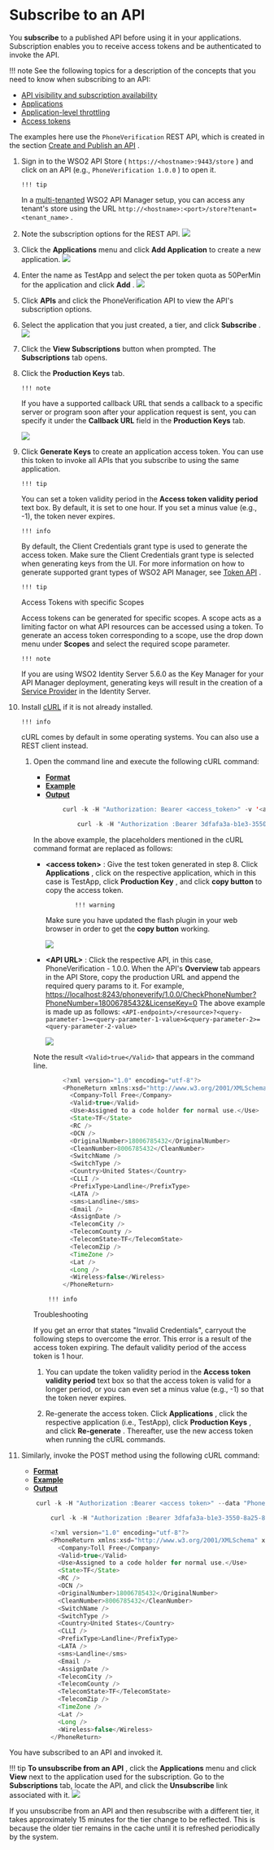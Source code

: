 # Subscribe to an API

You **subscribe** to a published API before using it in your applications. Subscription enables you to receive access tokens and be authenticated to invoke the API.

!!! note
See the following topics for a description of the concepts that you need to know when subscribing to an API:

-   [API visibility and subscription availability](_Key_Concepts_)
-   [Applications](_Key_Concepts_)
-   [Application-level throttling](_Key_Concepts_)
-   [Access tokens](_Key_Concepts_)


The examples here use the `PhoneVerification` REST API, which is created in the section [Create and Publish an API](_Create_and_Publish_an_API_) .

1.  Sign in to the WSO2 API Store ( `https://<hostname>:9443/store` ) and click on an API (e.g., `PhoneVerification 1.0.0` ) to open it.

        !!! tip
    In a [multi-tenanted](https://docs.wso2.com/display/AM210/Configuring+Multiple+Tenants) WSO2 API Manager setup, you can access any tenant's store using the URL `http://<hostname>:<port>/store?tenant=<tenant_name>` .


2.  Note the subscription options for the REST API.
    ![]({{base_path}}/assets/attachments/103327837/103327823.png)

3.  Click the **Applications** menu and click **Add Application** to create a new application.
    ![]({{base_path}}/assets/attachments/103327837/103327822.png)

4.  Enter the name as TestApp and select the per token quota as 50PerMin for the application and click **Add** .
    ![]({{base_path}}/assets/attachments/103327837/103327821.png)
5.  Click **APIs** and click the PhoneVerification API to view the API's subscription options.
6.  Select the application that you just created, a tier, and click **Subscribe** .
    ![]({{base_path}}/assets/attachments/103327837/103327820.png)
7.  Click the **View Subscriptions** button when prompted.
    The **Subscriptions** tab opens.

8.  Click the **Production Keys** tab.

        !!! note
    If you have a supported callback URL that sends a callback to a specific server or program soon after your application request is sent, you can specify it under the **Callback URL** field in the **Production Keys** tab.


    ![]({{base_path}}/assets/attachments/103327837/103327819.png)

9.  Click **Generate Keys** to create an application access token. You can use this token to invoke all APIs that you subscribe to using the same application.

        !!! tip
    You can set a token validity period in the **Access token validity period** text box. By default, it is set to one hour. If you set a minus value (e.g., -1), the token never expires.

        !!! info
    By default, the Client Credentials grant type is used to generate the access token. Make sure the Client Credentials grant type is selected when generating keys from the UI. For more information on how to generate supported grant types of WSO2 API Manager, see [Token API](_Token_API_) .

        !!! tip
    Access Tokens with specific Scopes

    Access tokens can be generated for specific scopes. A scope acts as a limiting factor on what API resources can be accessed using a token. To generate an access token corresponding to a scope, use the drop down menu under **Scopes** and select the required scope parameter.

        !!! note
    If you are using WSO2 Identity Server 5.6.0 as the Key Manager for your API Manager deployment, generating keys will result in the creation of a [Service Provider](https://docs.wso2.com/display/IS560/Configuring+a+Service+Provider) in the Identity Server.


10. Install [cURL](http://curl.haxx.se/download.html) if it is not already installed.

        !!! info
    cURL comes by default in some operating systems. You can also use a REST client instead.


    1.  Open the command line and execute the following cURL command:

        -   [**Format**](#8cc4809c0c3348c58f05f30bf00c7800)
        -   [**Example**](#99180db1a6f047a5beadbfb6b25e8fa2)
        -   [**Output**](#9c9d5499436444b9ab906c5eff942963)

        ``` java
                curl -k -H "Authorization: Bearer <access_token>" -v '<api_url>'
        ```

        ``` java
                    curl -k -H "Authorization :Bearer 3dfafa3a-b1e3-3550-8a25-88e4b4fe2fb3" 'https://localhost:8243/phoneverify/1.0.0/CheckPhoneNumber?PhoneNumber=18006785432&LicenseKey=0'
        ```

        In the above example, the placeholders mentioned in the cURL command format are replaced as follows:

        -   **&lt;access token&gt;** : Give the test token generated in step 8. Click **Applications** , click on the respective application, which in this case is TestApp, click **Production Key** , and click **copy button** to copy the access token.

                        !!! warning
            Make sure you have updated the flash plugin in your web browser in order to get the **copy button** working.


            ![]({{base_path}}/assets/attachments/103327837/103327825.png)

        -   **&lt;API URL&gt;** : Click the respective API, in this case, PhoneVerification - 1.0.0. When the API's **Overview** tab appears in the API Store, copy the production URL and append the required query params to it.
            For example, <https://localhost:8243/phoneverify/1.0.0/CheckPhoneNumber?PhoneNumber=18006785432&LicenseKey=0>
            The above example is made up as follows:
`<API-endpoint>/<resource>?<query-parameter-1>=<query-parameter-1-value>&<query-parameter-2>=<query-parameter-2-value>                  `

            ![]({{base_path}}/assets/attachments/103327837/103327824.png)

        Note the result `<Valid>true</Valid>` that appears in the command line.

        ``` java
                <?xml version="1.0" encoding="utf-8"?>
                <PhoneReturn xmlns:xsd="http://www.w3.org/2001/XMLSchema" xmlns:xsi="http://www.w3.org/2001/XMLSchema-instance" xmlns="http://ws.cdyne.com/PhoneVerify/query">
                  <Company>Toll Free</Company>
                  <Valid>true</Valid>
                  <Use>Assigned to a code holder for normal use.</Use>
                  <State>TF</State>
                  <RC />
                  <OCN />
                  <OriginalNumber>18006785432</OriginalNumber>
                  <CleanNumber>8006785432</CleanNumber>
                  <SwitchName />
                  <SwitchType />
                  <Country>United States</Country>
                  <CLLI />
                  <PrefixType>Landline</PrefixType>
                  <LATA />
                  <sms>Landline</sms>
                  <Email />
                  <AssignDate />
                  <TelecomCity />
                  <TelecomCounty />
                  <TelecomState>TF</TelecomState>
                  <TelecomZip />
                  <TimeZone />
                  <Lat />
                  <Long />
                  <Wireless>false</Wireless>
                </PhoneReturn>
        ```

                !!! info
        Troubleshooting

        If you get an error that states "Invalid Credentials", carryout the following steps to overcome the error. This error is a result of the access token expiring. The default validity period of the access token is 1 hour.

        1.  You can update the token validity period in the **Access token validity period** text box so that the access token is valid for a longer period, or you can even set a minus value (e.g., -1) so that the token never expires.

        2.  Re-generate the access token.
            Click **Applications** , click the respective application (i.e., TestApp), click **Production Keys** , and click **Re-generate** . Thereafter, use the new access token when running the cURL commands.


11. Similarly, invoke the POST method using the following cURL command:

    -   [**Format**](#5b14b8ba8f8e4280ba7e2a64fec68e24)
    -   [**Example**](#193f3dd827ff430da56f6e0a66dcda8b)
    -   [**Output**](#e15276bc5ec84915941b7b10ffe3bf46)

    ``` java
        curl -k -H "Authorization :Bearer <access token>" --data "PhoneNumber=<phone_number>&LicenseKey=<license_key>" <api_url>
    ```

    ``` java
            curl -k -H "Authorization :Bearer 3dfafa3a-b1e3-3550-8a25-88e4b4fe2fb3" --data "PhoneNumber=18006785432&LicenseKey=0" https://localhost:8243/phoneverify/1.0.0/CheckPhoneNumber
    ```

    ``` java
            <?xml version="1.0" encoding="utf-8"?>
            <PhoneReturn xmlns:xsd="http://www.w3.org/2001/XMLSchema" xmlns:xsi="http://www.w3.org/2001/XMLSchema-instance" xmlns="http://ws.cdyne.com/PhoneVerify/query">
              <Company>Toll Free</Company>
              <Valid>true</Valid>
              <Use>Assigned to a code holder for normal use.</Use>
              <State>TF</State>
              <RC />
              <OCN />
              <OriginalNumber>18006785432</OriginalNumber>
              <CleanNumber>8006785432</CleanNumber>
              <SwitchName />
              <SwitchType />
              <Country>United States</Country>
              <CLLI />
              <PrefixType>Landline</PrefixType>
              <LATA />
              <sms>Landline</sms>
              <Email />
              <AssignDate />
              <TelecomCity />
              <TelecomCounty />
              <TelecomState>TF</TelecomState>
              <TelecomZip />
              <TimeZone />
              <Lat />
              <Long />
              <Wireless>false</Wireless>
            </PhoneReturn>
    ```

You have subscribed to an API and invoked it.

!!! tip
**To unsubscribe from an API** , click the **Applications** menu and click **View** next to the application used for the subscription. Go to the **Subscriptions** tab, locate the API, and click the **Unsubscribe** link associated with it.
![]({{base_path}}/assets/attachments/103327837/103327818.png)

If you unsubscribe from an API and then resubscribe with a different tier, it takes approximately 15 minutes for the tier change to be reflected. This is because the older tier remains in the cache until it is refreshed periodically by the system.


